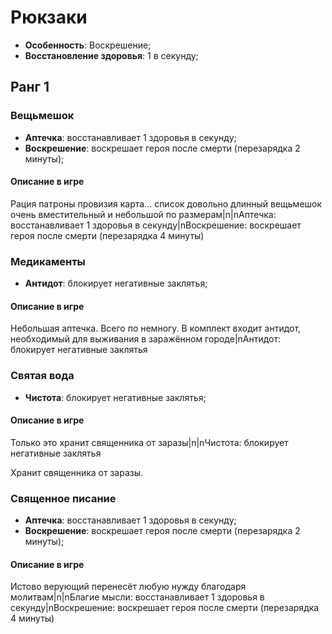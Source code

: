 # Рюкзаки

* **Особенность**: Воскрешение;
* **Восстановление здоровья**: 1 в секунду;

## Ранг 1

### Вещьмешок

* **Аптечка**: восстанавливает 1 здоровья в секунду;
* **Воскрешение**: воскрешает героя после смерти (перезарядка 2 минуты);

#### Описание в игре
Рация патроны провизия карта... список довольно длинный вещьмешок очень вместительный и небольшой по размерам|n|nАптечка: восстанавливает 1 здоровья в секунду|nВоскрешение: воскрешает героя после смерти (перезарядка 4 минуты)

### Медикаменты

* **Антидот**: блокирует негативные заклятья;

#### Описание в игре
Небольшая аптечка. Всего по немногу. В комплект входит антидот, необходимый для выживания в заражённом городе|nАнтидот: блокирует негативные заклятья

### Святая вода

* **Чистота**: блокирует негативные заклятья;

#### Описание в игре
Только это хранит священника от заразы|n|nЧистота: блокирует негативные заклятья

Хранит священника от заразы.

### Священное писание

* **Аптечка**: восстанавливает 1 здоровья в секунду;
* **Воскрешение**: воскрешает героя после смерти (перезарядка 2 минуты);

#### Описание в игре
Истово верующий перенесёт любую нужду благодаря молитвам|n|nБлагие мысли: восстанавливает 1 здоровья в секунду|nВоскрешение: воскрешает героя после смерти (перезарядка 4 минуты)